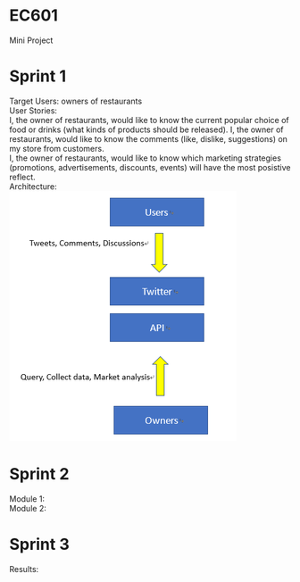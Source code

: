 # EC601
Mini Project

# Sprint 1
  Target Users: owners of restaurants<br/>
  User Stories:<br/> 
  I, the owner of restaurants, would like to know the current popular choice of food or drinks (what kinds of products should be released).
  I, the owner of restaurants, would like to know the comments (like, dislike, suggestions) on my store from customers.<br/>
  I, the owner of restaurants, would like to know which marketing strategies (promotions, advertisements, discounts, events) will have the most posistive reflect.<br/>
  Architecture:<br/>
<img src="https://github.com/ThomasChen1997/EC601/blob/master/%E6%9C%AA%E5%91%BD%E5%90%8D.png">
# Sprint 2
  Module 1:<br/>
  Module 2:
# Sprint 3
  Results:<br/>      
